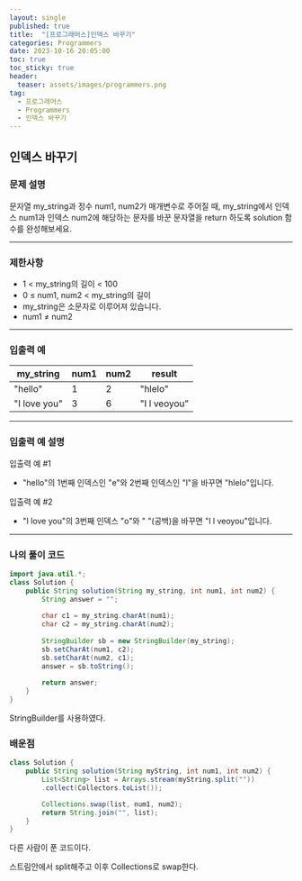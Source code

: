 ```yaml
---
layout: single
published: true
title:  "[프로그래머스]인덱스 바꾸기"
categories: Programmers
date: 2023-10-16 20:05:00
toc: true
toc_sticky: true
header:
  teaser: assets/images/programmers.png
tag:   
  - 프로그래머스
  - Programmers
  - 인덱스 바꾸기
---
```


## 인덱스 바꾸기

### 문제 설명

문자열 my_string과 정수 num1, num2가 매개변수로 주어질 때, my_string에서 인덱스 num1과 인덱스 num2에 해당하는 문자를 바꾼 문자열을 return 하도록 solution 함수를 완성해보세요.



----------------

### 제한사항

* 1 < my_string의 길이 < 100
* 0 ≤ num1, num2 < my_string의 길이
* my_string은 소문자로 이루어져 있습니다.
* num1 ≠ num2



----------------

### 입출력 예


|my_string	|num1	|num2	|result|
|---|---|---|---|
|"hello"	|1	|2	|"hlelo"|
|"I love you"	|3	|6	|"I l veoyou"|

----------------

### 입출력 예 설명

입출력 예 #1  

* "hello"의 1번째 인덱스인 "e"와 2번째 인덱스인 "l"을 바꾸면 "hlelo"입니다.
  

입출력 예 #2  

* "I love you"의 3번째 인덱스 "o"와 " "(공백)을 바꾸면 "I l veoyou"입니다.
  

  

----------------

### 나의 풀이 코드

```java
import java.util.*;
class Solution {
    public String solution(String my_string, int num1, int num2) {
        String answer = "";
        
        char c1 = my_string.charAt(num1);
        char c2 = my_string.charAt(num2);
        
        StringBuilder sb = new StringBuilder(my_string);
        sb.setCharAt(num1, c2);
        sb.setCharAt(num2, c1);
        answer = sb.toString();
        
        return answer;
    }
}
```


StringBuilder를 사용하였다.



### 배운점


```java
class Solution {
    public String solution(String myString, int num1, int num2) {
        List<String> list = Arrays.stream(myString.split(""))
        .collect(Collectors.toList());

        Collections.swap(list, num1, num2);
        return String.join("", list);
    }
}

```

다른 사람이 푼 코드이다.  

스트림안에서 split해주고 이후 Collections로 swap한다.
